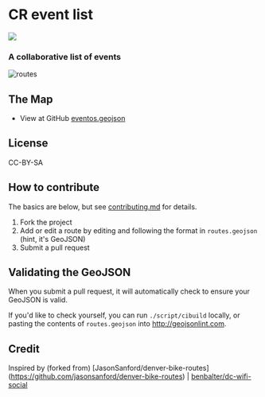 # CR event list

<img src="https://travis-ci.org/JasonSanford/denver-bike-routes.png">

### A collaborative list of events

![routes](https://raw.github.com/JasonSanford/denver-bike-routes/master/img/routes-example.png)

## The Map

* View at GitHub [eventos.geojson](eventos.geojson)

## License

CC-BY-SA

## How to contribute

The basics are below, but see [contributing.md](contributing.md) for details.

1. Fork the project
2. Add or edit a route by editing and following the format in `routes.geojson` (hint, it's GeoJSON)
3. Submit a pull request

## Validating the GeoJSON

When you submit a pull request, it will automatically check to ensure your GeoJSON is valid.

If you'd like to check yourself, you can run `./script/cibuild` locally, or pasting the contents of `routes.geojson` into http://geojsonlint.com.

## Credit

Inspired by (forked from) [JasonSanford/denver-bike-routes] (https://github.com/jasonsanford/denver-bike-routes) |  [benbalter/dc-wifi-social](https://github.com/benbalter/dc-wifi-social)
